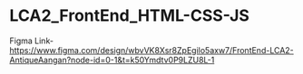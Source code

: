 # LCA2_FrontEnd_HTML-CSS-JS
Figma Link- https://www.figma.com/design/wbvVK8Xsr8ZpEgilo5axw7/FrontEnd-LCA2-AntiqueAangan?node-id=0-1&t=k50Ymdtv0P9LZU8L-1
